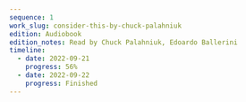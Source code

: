 ```yaml
---
sequence: 1
work_slug: consider-this-by-chuck-palahniuk
edition: Audiobook
edition_notes: Read by Chuck Palahniuk, Edoardo Ballerini
timeline:
  - date: 2022-09-21
    progress: 56%
  - date: 2022-09-22
    progress: Finished
---
```

